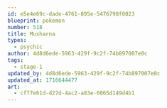 ```yaml
---
id: e5e4e69c-dade-4761-895e-5476798f0023
blueprint: pokemon
number: 518
title: Musharna
types:
  - psychic
author: 4d8d6ede-5963-429f-9c2f-74b897007e0c
tags:
  - stage-1
updated_by: 4d8d6ede-5963-429f-9c2f-74b897007e0c
updated_at: 1716644477
art:
  - cf77e61d-d27d-4ac2-a83e-6065d149d4b1
---
```

